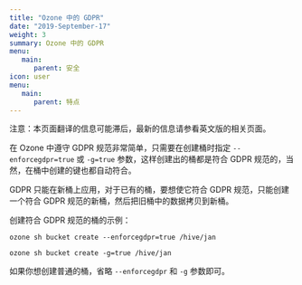```yaml
---
title: "Ozone 中的 GDPR"
date: "2019-September-17"
weight: 3
summary: Ozone 中的 GDPR
menu:
   main:
      parent: 安全
icon: user
menu:
   main:
      parent: 特点
---
```

<!---
  Licensed to the Apache Software Foundation (ASF) under one or more
  contributor license agreements.  See the NOTICE file distributed with
  this work for additional information regarding copyright ownership.
  The ASF licenses this file to You under the Apache License, Version 2.0
  (the "License"); you may not use this file except in compliance with
  the License.  You may obtain a copy of the License at

      http://www.apache.org/licenses/LICENSE-2.0

  Unless required by applicable law or agreed to in writing, software
  distributed under the License is distributed on an "AS IS" BASIS,
  WITHOUT WARRANTIES OR CONDITIONS OF ANY KIND, either express or implied.
  See the License for the specific language governing permissions and
  limitations under the License.
-->

<div class="alert alert-warning">

注意：本页面翻译的信息可能滞后，最新的信息请参看英文版的相关页面。

</div>

在 Ozone 中遵守 GDPR 规范非常简单，只需要在创建桶时指定 `--enforcegdpr=true` 或  `-g=true` 参数，这样创建出的桶都是符合 GDPR 规范的，当然，在桶中创建的键也都自动符合。

GDPR 只能在新桶上应用，对于已有的桶，要想使它符合 GDPR 规范，只能创建一个符合 GDPR 规范的新桶，然后把旧桶中的数据拷贝到新桶。

创建符合 GDPR 规范的桶的示例：

`ozone sh bucket create --enforcegdpr=true /hive/jan`

`ozone sh bucket create -g=true /hive/jan`

如果你想创建普通的桶，省略 `--enforcegdpr` 和 `-g` 参数即可。